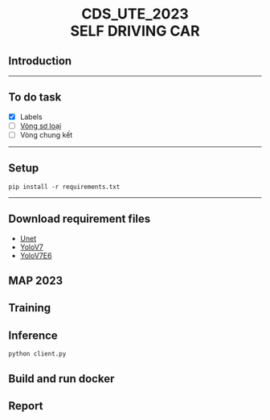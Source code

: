 <h1><center> CDS_UTE_2023 <br> SELF DRIVING CAR</center></h1>

## Introduction

---
## To do task 
- [x] Labels 
- [ ] [Vòng sơ loại]()
- [ ] Vòng chung kết
---

## Setup
```
pip install -r requirements.txt
```

---
## Download requirement files
- [Unet]()
- [YoloV7]()
- [YoloV7E6]()

## MAP 2023

## Training


## Inference
```
python client.py
```

## Build and run docker


## Report

